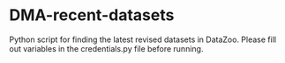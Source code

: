 # DMA-recent-datasets
Python script for finding the latest revised datasets in DataZoo.
Please fill out variables in the credentials.py file before running.
